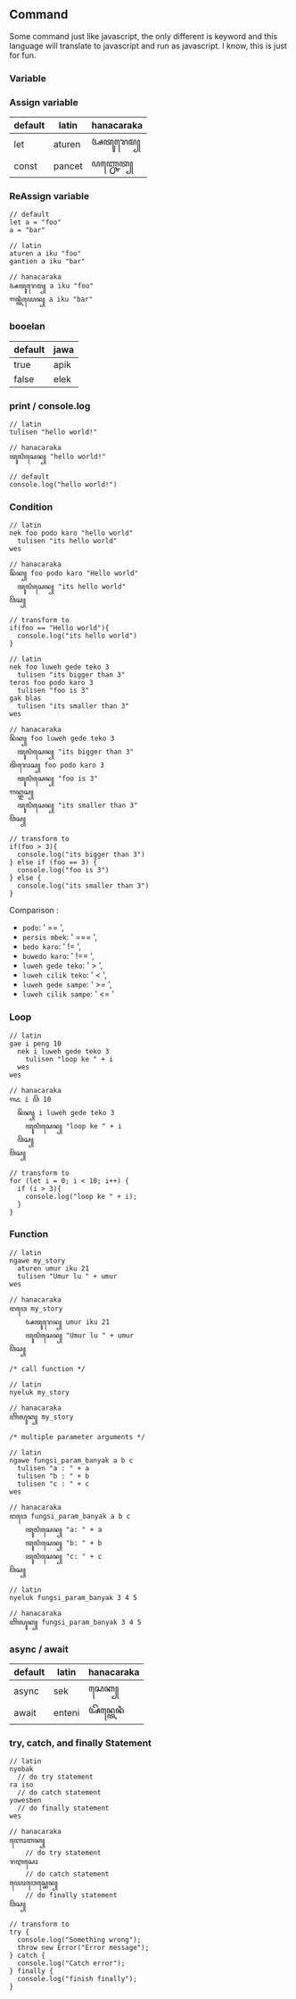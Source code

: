 ## Command

Some command just like javascript, the only different is keyword and this language will translate to javascript and run as javascript. I know, this is just for fun.
### Variable

### Assign variable

default  | latin | hanacaraka
------------- | ------------- | -------------
let  | aturen | ꦄꦠꦸꦫꦺꦩ꧀
const  | pancet | ꦥꦚ꧀ꦕꦺꦠ꧀

### ReAssign variable

```
// default
let a = "foo"
a = "bar"

// latin
aturen a iku "foo"
gantien a iku "bar"

// hanacaraka
ꦄꦠꦸꦫꦺꦩ꧀ a iku "foo"
ꦒꦤ꧀ꦠꦶꦪꦺꦤ꧀ a iku "bar"
```

### booelan

default  | jawa
------------- | -------------
true  | apik
false  | elek

### print / console.log
```
// latin
tulisen "hello world!"

// hanacaraka
ꦠꦸꦭꦶꦱꦺꦤ꧀ "hello world!"

// default
console.log("hello world!")
```


### Condition

```
// latin
nek foo podo karo "hello world"
  tulisen "its hello world"
wes

// hanacaraka
ꦤꦼꦏ꧀ foo podo karo "Hello world"
  ꦠꦸꦭꦶꦱꦺꦤ꧀ "its hello world"
ꦮꦼꦱ꧀

// transform to
if(foo == "Hello world"){
  console.log("its hello world")
}
```

```
// latin
nek foo luweh gede teko 3
  tulisen "its bigger than 3"
teros foo podo karo 3
  tulisen "foo is 3"
gak blas
  tulisen "its smaller than 3"
wes

// hanacaraka
ꦤꦼꦏ꧀ foo luweh gede teko 3
  ꦠꦸꦭꦶꦱꦺꦤ꧀ "its bigger than 3"
ꦠꦼꦫꦺꦴꦱ꧀ foo podo karo 3
  ꦠꦸꦭꦶꦱꦺꦤ꧀ "foo is 3"
ꦒꦏ꧀ꦧ꧀ꦭꦱ꧀
  ꦠꦸꦭꦶꦱꦺꦤ꧀ "its smaller than 3"
ꦮꦼꦱ꧀

// transform to
if(foo > 3){
  console.log("its bigger than 3")
} else if (foo == 3) {
  console.log("foo is 3")
} else {
  console.log("its smaller than 3")
}
```

Comparison : 
- `podo`: ' == ',
- `persis mbek`: ' === ',
- `bedo karo`: ' != ',
- `buwedo karo`: ' !== ',
- `luweh gede teko`: ' > ',
- `luweh cilik teko`: ' < ',
- `luweh gede sampe`: ' >= ',
- `luweh cilik sampe`: ' <= '

### Loop

```
// latin
gae i peng 10
  nek i luweh gede teko 3
    tulisen "loop ke " + i
  wes
wes

// hanacaraka
ꦒꦌ i ꦥꦼꦁ 10
  ꦤꦼꦏ꧀ i luweh gede teko 3
    ꦠꦸꦭꦶꦱꦺꦤ꧀ "loop ke " + i
  ꦮꦼꦱ꧀
ꦮꦼꦱ꧀

// transform to
for (let i = 0; i < 10; i++) {
  if (i > 3){
    console.log("loop ke " + i);
  }
}
```

### Function
```
// latin
ngawe my_story
  aturen umur iku 21
  tulisen "Umur lu " + umur
wes

// hanacaraka
ꦔꦮꦺ my_story
    ꦄꦠꦸꦫꦺꦤ꧀ umur iku 21
    ꦠꦸꦭꦶꦱꦺꦤ꧀ "Umur lu " + umur
ꦮꦼꦱ꧀

/* call function */

// latin
nyeluk my_story

// hanacaraka
ꦚꦼꦭꦸꦏ꧀ my_story

/* multiple parameter arguments */

// latin
ngawe fungsi_param_banyak a b c
  tulisen "a : " + a
  tulisen "b : " + b
  tulisen "c : " + c
wes

// hanacaraka
ꦔꦮꦺ fungsi_param_banyak a b c
    ꦠꦸꦭꦶꦱꦺꦤ꧀ "a: " + a
    ꦠꦸꦭꦶꦱꦺꦤ꧀ "b: " + b
    ꦠꦸꦭꦶꦱꦺꦤ꧀ "c: " + c
ꦮꦼꦱ꧀

// latin
nyeluk fungsi_param_banyak 3 4 5

// hanacaraka
ꦚꦼꦭꦸꦏ꧀ fungsi_param_banyak 3 4 5
```

### async / await

default  | latin | hanacaraka
------------- | ------------- | -------------
async  | sek | ꦱꦺꦏ꧀
await  | enteni | ꦄꦼꦤ꧀ꦠꦺꦤꦶ

### try, catch, and finally Statement

```
// latin
nyobak
  // do try statement
ra iso
  // do catch statement
yowesben
  // do finally statement
wes

// hanacaraka
ꦚꦺꦴꦧꦏ꧀
    // do try statement
ꦫꦆꦱꦺꦴ
    // do catch statement
ꦪꦺꦴꦮꦺꦱ꧀ꦧꦺꦤ꧀
    // do finally statement
ꦮꦼꦱ꧀

// transform to
try {
  console.log("Something wrong");
  throw new Error("Error message");
} catch {
  console.log("Catch error");
} finally {
  console.log("finish finally");
} 
```
